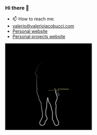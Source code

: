 ### Hi there 👋

- 📫 How to reach me:
- <a href="mailto:valerio@valerioiacobucci.com">valerio@valerioiacobucci.com</a>
- <a href="https://valerioiacobucci.com/">Personal website</a>
- <a href="https://iacobucci.github.io/">Personal projects website</a>

![](https://github.com/iacobucci/iacobucci/blob/main/anim.gif)
